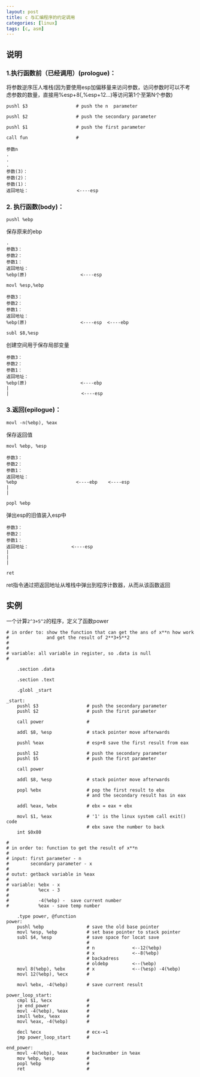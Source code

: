 ```yaml
---
layout: post 
title: c 与汇编程序的约定调用
categories: [linux]
tags: [c, asm]
---
```


## 说明

### 1.执行函数前（已经调用）(prologue)：

将参数逆序压人堆栈(因为要使用esp加偏移量来访问参数，访问参数时可以不考虑参数的数量，直接用%esp+8(,%esp+12...)等访问第1个至第N个参数)

`pushl $3                  # push the n  parameter`

`pushl $2                  # push the secondary parameter`

`pushl $1                  # push the first parameter`

`call fun                  # `
    
    参数n
    .
    .
    .
    参数(3)：
    参数(2)：  
    参数(1)：  
    返回地址：                  <----esp 


### 2. 执行函数(body)：

`pushl %ebp`

保存原来的ebp

    .
    参数3：
    参数2：  
    参数1：
    返回地址：
    %ebp(原)                    <----esp

`movl %esp,%ebp`

    参数3：
    参数2：
    参数1：      
    返回地址：                                            
    %ebp(原)                    <----esp  <----ebp

`subl $8,%esp`

创建空间用于保存局部变量

    参数3：
    参数2：     
    参数1：           
    返回地址：            
    %ebp(原)                    <----ebp        
    |  
    |                           <----esp

### 3.返回(epilogue)：

`movl -n(%ebp), %eax`

保存返回值

`movl %ebp, %esp`

    参数3：
    参数2：  
    参数1：   
    返回地址：  
    %ebp                      <----ebp    <----esp   
    | 
    |

`popl %ebp`

弹出esp的旧值装入esp中

    参数3：
    参数2：  
    参数1：
    返回地址：                <----esp
    | 
    | 
    |

`ret`

ret指令通过把返回地址从堆栈中弹出到程序计数器，从而从该函数返回

## 实例

一个计算`2^3+5^2`的程序，定义了函数power

    # in order to: show the function that can get the ans of x**n how work
    #              and get the result of 2**3+5**2
    #
    #
    # variable: all variable in register, so .data is null
    #           
        
        .section .data
    
        .section .text
    
        .globl _start
    
    _start:
        pushl $3                  # push the secondary parameter
        pushl $2                  # push the first parameter
    
        call power                # 
    
        addl $8, %esp             # stack pointer move afterwards
    
        pushl %eax                # esp+8 save the first result from eax
    
        pushl $2                  # push the secondary parameter
        pushl $5                  # push the first parameter
    
        call power
    
        addl $8, %esp             # stack pointer move afterwards
    
        popl %ebx                 # pop the first result to ebx
                                  # and the secondary result has in eax
    
        addl %eax, %ebx           # ebx = eax + ebx
    
        movl $1, %eax             # '1' is the linux system call exit() code
                                  # ebx save the number to back 
        int $0x80          
    
    #
    # in order to: function to get the result of x**n
    #
    # input: first parameter - n
    #        secondary parameter - x
    #
    # outut: getback variable in %eax
    #
    # variable: %ebx - x
    #           %ecx - 3
    #
    #           -4(%ebp) -  save current number
    #           %eax - save temp number
    
        .type power, @function
    power:
        pushl %ebp                # save the old base pointer
        movl %esp, %ebp           # set base pointer to stack pointer 
        subl $4, %esp             # save space for locat save 
                                  #       
                                  # n              <--12(%ebp) 
                                  # x              <--8(%ebp)
                                  # backadress     
                                  # oldebp         <--(%ebp)
        movl 8(%ebp), %ebx        # x              <--(%esp) -4(%ebp)
        movl 12(%ebp), %ecx       # 
    
        movl %ebx, -4(%ebp)       # save current result
    
    power_loop_start:
        cmpl $1, %ecx             # 
        je end_power              #
        movl -4(%ebp), %eax       #
        imull %ebx, %eax          #
        movl %eax, -4(%ebp)       #
    
        decl %ecx                 # ecx-=1
        jmp power_loop_start      #
    
    end_power:
        movl -4(%ebp), %eax       # backnumber in %eax 
        mov %ebp, %esp            #
        popl %ebp                 # 
        ret                       #
